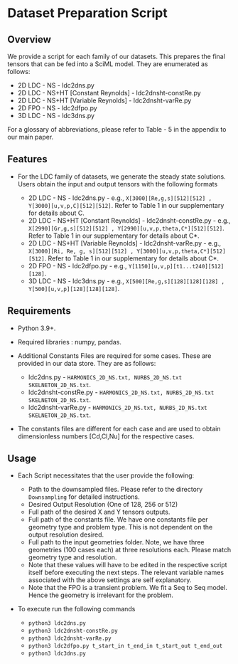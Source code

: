 # Dataset Preparation Script

## Overview
We provide a script for each family of our datasets. This prepares the final tensors that can be fed into a SciML model. They are enumerated as follows:

- 2D LDC - NS - ldc2dns.py
- 2D LDC - NS+HT [Constant Reynolds] - ldc2dnsht-constRe.py
- 2D LDC - NS+HT [Variable Reynolds] - ldc2dnsht-varRe.py
- 2D FPO - NS - ldc2dfpo.py
- 3D LDC - NS - ldc3dns.py

For a glossary of abbreviations, please refer to Table - 5 in the appendix to our main paper.

## Features

-  For the LDC family of datasets, we generate the steady state solutions. Users obtain the input and output tensors with the following formats

	- 2D LDC - NS - ldc2dns.py - e.g., ```X[3000][Re,g,s][512][512] , Y[3000][u,v,p,C][512][512]```. Refer to Table 1 in our supplementary for details about C.
	- 2D LDC - NS+HT [Constant Reynolds] - ldc2dnsht-constRe.py - e.g., ```X[2990][Gr,g,s][512][512] , Y[2990][u,v,p,theta,C*][512][512]```. Refer to Table 1 in our supplementary for details about C*.
	- 2D LDC - NS+HT [Variable Reynolds] - ldc2dnsht-varRe.py - e.g., ```X[3000][Ri, Re, g, s][512][512] , Y[3000][u,v,p,theta,C*][512][512]```. Refer to Table 1 in our supplementary for details about C*.
	- 2D FPO - NS - ldc2dfpo.py - e.g., ```Y[1150][u,v,p][t1...t240][512][128]```.
	- 3D LDC - NS - ldc3dns.py - e.g., ```X[500][Re,g,s][128][128][128] , Y[500][u,v,p][128][128][128]```.

## Requirements

- Python 3.9+.
- Required libraries : numpy, pandas.
- Additional Constants Files are required for some cases. These are provided in our data store. They are as follows:
	- ldc2dns.py - ```HARMONICS_2D_NS.txt, NURBS_2D_NS.txt SKELNETON_2D_NS.txt```.
	- ldc2dnsht-constRe.py - ```HARMONICS_2D_NS.txt, NURBS_2D_NS.txt SKELNETON_2D_NS.txt```.
	- ldc2dnsht-varRe.py - ```HARMONICS_2D_NS.txt, NURBS_2D_NS.txt SKELNETON_2D_NS.txt```.

- The constants files are different for each case and are used to obtain dimensionless numbers [Cd,Cl,Nu] for the respective cases.

## Usage

- Each Script necessitates that the user provide the following:
	- Path to the downsampled files. Please refer to the directory ```Downsampling``` for detailed instructions.
	- Desired Output Resolution (One of 128, 256 or 512)
	- Full path of the desired X and Y tensors outputs.
	- Full path of the constants file. We have one constants file per geometry type and problem type. This is not dependent on the output resolution desired.
	- Full path to the input geometries folder. Note, we have three geometries (100 cases each) at three resolutions each. Please match geometry type and resolution.
	- Note that these values will have to be edited in the respective script itself before executing the next steps. The relevant variable names associated with the above settings are self explanatory.
	- Note that the FPO is a transient problem. We fit a Seq to Seq model. Hence the geometry is irrelevant for the problem.

- To execute run the following commands
	- ```python3 ldc2dns.py```
	- ```python3 ldc2dnsht-constRe.py```  
	- ```python3 ldc2dnsht-varRe.py```
	- ```python3 ldc2dfpo.py t_start_in t_end_in t_start_out t_end_out ```
	- ```python3 ldc3dns.py```


